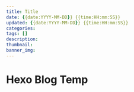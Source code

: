 ```yaml
---
title: Title
date: {{date:YYYY-MM-DD}} {{time:HH:mm:SS}}
updated: {{date:YYYY-MM-DD}} {{time:HH:mm:SS}}
categories: 
tags: []
description: 
thumbnail: 
banner_img: 
---
```


# Hexo Blog Temp
